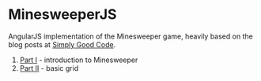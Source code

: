 # MinesweeperJS

AngularJS implementation of the Minesweeper game, heavily based on the blog posts at [Simply Good Code](http://www.simplygoodcode.com/).

1. [Part I](http://www.simplygoodcode.com/2014/04/angularjs-game-programming-making-minesweeper/) - introduction to Minesweeper
2. [Part II](http://www.simplygoodcode.com/2014/04/angularjs-game-programming-making-minesweeper-part-ii/) - basic grid